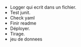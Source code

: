 - Logger qui ecrit dans un fichier. 
- Test junit.
- Check yaml
- Finir readme
- Déployer.
- Tirage.
- jeu de donnees